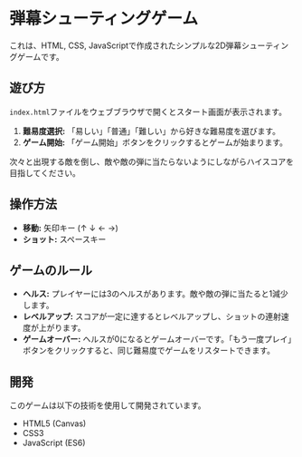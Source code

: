 # 弾幕シューティングゲーム

これは、HTML, CSS, JavaScriptで作成されたシンプルな2D弾幕シューティングゲームです。

## 遊び方

`index.html`ファイルをウェブブラウザで開くとスタート画面が表示されます。

1.  **難易度選択:** 「易しい」「普通」「難しい」から好きな難易度を選びます。
2.  **ゲーム開始:** 「ゲーム開始」ボタンをクリックするとゲームが始まります。

次々と出現する敵を倒し、敵や敵の弾に当たらないようにしながらハイスコアを目指してください。

## 操作方法

- **移動:** 矢印キー (↑ ↓ ← →)
- **ショット:** スペースキー

## ゲームのルール

- **ヘルス:** プレイヤーには3のヘルスがあります。敵や敵の弾に当たると1減少します。
- **レベルアップ:** スコアが一定に達するとレベルアップし、ショットの連射速度が上がります。
- **ゲームオーバー:** ヘルスが0になるとゲームオーバーです。「もう一度プレイ」ボタンをクリックすると、同じ難易度でゲームをリスタートできます。

## 開発

このゲームは以下の技術を使用して開発されています。

- HTML5 (Canvas)
- CSS3
- JavaScript (ES6)
